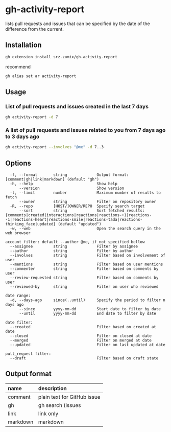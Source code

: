 # gh-activity-report

lists pull requests and issues that can be specified by the date of the difference from the current.

## Installation

```sh
gh extension install srz-zumix/gh-activity-report
```

recommend

```sh
gh alias set ar activity-report
```

## Usage

### List of pull requests and issues created in the last 7 days

```sh
gh activity-report -d 7
```

### A list of pull requests and issues related to you from 7 days ago to 3 days ago

```sh
gh activity-report --involves "@me" -d 7..3
```

## Options

```text
  -f, --format       string             Output format: [comment|gh|link|markdown] (default "gh")
  -h, --help                            Show help
      --version                         Show version
  -l, --limit        number             Maximum number of results to fetch
      --owner        string             Filter on repository owner
  -R, --repo         [HOST/]OWNER/REPO  Specify search target
      --sort         string             Sort fetched results: {comments|created|interactions|reactions|reactions-+1|reactions--1|reactions-heart|reactions-smile|reactions-tada|reactions-thinking_face|updated} (default "updated")
  -w, --web                             Open the search query in the web browser

account filter: default --auther @me, if not specified bellow
  --assignee         string             Filter by assignee
  --author           string             Filter by author
  --involves         string             Filter based on involvement of user
  --mentions         string             Filter based on user mentions
  --commenter        string             Filter based on comments by user
  --review-requested string             Filter based on comments by user
  --reviewed-by      string             Filter on user who reviewed

date range:
  -d, --days-ago     since(..until)     Specify the period to filter n days ago
      --since        yyyy-mm-dd         Start date to filter by date
      --until        yyyy-mm-dd         End date to filter by date

date filter:
  --created                             Filter based on created at date
  --closed                              Filter on closed at date
  --merged                              Filter on merged at date
  --updated                             Filter on last updated at date

pull_request filter:
  --draft                               Filter based on draft state
```

## Output format

| name     | description |
|:---------|:------------|
| comment  | plain text for GitHub issue|pr comment |
| gh       | gh search (issues|prs) format |
| link     | link only |
| markdown | markdown |
